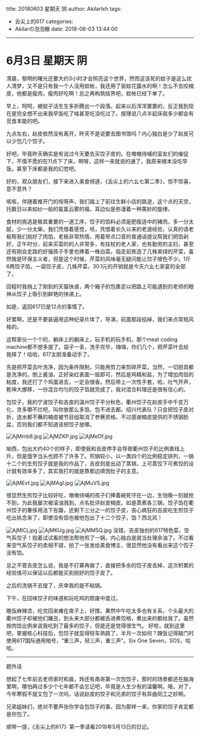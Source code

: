 title: 20180603 星期天 阴
author: Akilarlxh
tags:
  - 舌尖上的617
categories:
  - Akilarの泡泡糖
date: 2018-06-03 13:44:00
---
 # 6月3日 星期天 阴
 
清晨，黎明的曙光还要大约3小时才会照亮这个世界，然而这该死的蚊子是这么扰人清梦，又不是只有我一个人没用蚊帐，我还用了驱蚊花露水的啊！怎么不去咬楠皮，他都是瘦肉，瘦肉好吃啊！总之再构筑结界吧，蚊帐已经下单了。

早上，呵呵，被蚊子活生生多折腾出一个段落。起来以后浑浑噩噩的，反正我到现在是完全想不出来我早饭吃了啥甚至吃没吃过了。按理说八点半起床我多少都会有觅食本能的吧。

九点左右，赵皮依然没有离开，昨天不是说要去图书馆吗？内心独白是少了赵皮可以少包几个饺子。

好吧，毕竟昨天确实是有说过今天要去买饺子皮的。在嗷嗷待哺的室友们的催促下，不情不愿的在11点下了床，啊呀，这样一来就说的通了，我原来根本没吃早饭。甚至下床都是我的幻觉吧。

好的，观众朋友们，接下来进入美食频道，《舌尖上的六幺七第二季》，惊不惊喜，意不意外？

咳咳，伴随着推开门的吱呀声，我们踏上了前往生鲜小店的路途，这个点的天空，托数日以来如纱一般的氤氲云雾的福，耳边似是弥漫着一种美妙的旋律。

食材的挑选是极其重要的一道工序，饺子的馅料必须是肥瘦适中的猪肉，多一分太腻，少一分太柴，我们凭借着感觉，呸，凭借着长久以来的老道经验，认真的请老板帮我们挑好了肉馅，老板非常热情，用着带点口音的普通话提议帮我们把馅剁好，正午时分，前来买菜的的人非常多，有拄杖的老人家，也有勤劳的主妇，甚至还有刚会走路的好强孩子手里也捧着一株白菜。临走前拣选了几株翠绿的芹菜，虽然我是环保主义者，但是这个时候，芹菜的风味毫无疑问能让饺子增色不少。1斤6两饺子馅，一袋饺子皮，几株芹菜，30.1元的开销就是今天六幺七家宴的全部了。

回程时我捎上了刚到的天猫快递，两个箱子的包裹足以把路上可能遇到的老师的眼神从饺子上吸引到鲜艳的快递上。

如是，返回617已是12点的事情了。

好累啊，还是不要装逼用这种纪录片体了，导演，前面那段掐掉，我们来点常规风格的。

这帮家伙一个个的，躺床上的躺床上，玩手机的玩手机，那个meat coding machine都不想多提了。袋子一丢，洗手完毕，嗨嗨，你们几个，把芹菜叶去给我择了！哈哈，617主厨准备动手了。

先是把芹菜去叶洗净，因为条件限制，只能用剪刀来剪碎芹菜，当然，一切厨具都是洗净的。倒上酱油，正好染红表面一层即可，然后是鸡精和盐，为了增加肉馅的粘度，我还打了个鸡蛋进去，一定会很香。然后带上一次性手套，哈，吐气开声，乾坤大挪移，一份混合均匀的饺子馅就完成了，我对混合料理还是很有信心的。

包饺子，我的宁波饺子和吉皮的温州饺子平分秋色，衢州饺子在赵皮手中千变万化，贪多嚼不烂吧，叫你放那么多馅，包不进去都。绍兴代表队？只会把饺子皮对折，连水都不蘸的楠皮被节目组取消了参赛资格。不过感谢楠皮提供的不锈钢脸盆，否则我们都不知道该把饺子放哪。

![AjMmb8.jpg](https://s2.ax1x.com/2019/04/15/AjMmb8.jpg)
![AjMZKP.jpg](https://s2.ax1x.com/2019/04/15/AjMZKP.jpg)
![AjMeDf.jpg](https://s2.ax1x.com/2019/04/15/AjMeDf.jpg)

呦西，包出大约40个的样子，即使我和吉皮停手会导致衢州饺子的比例直线上升，但是饿字当头也顾不了许多了。煎锅较小，以一类四个的比例稳定排列，一锅十二个的生煎饺子就是我的作品了，吉皮则是出动了蒸锅，上可蒸饺下可煮饺的设计就有效率多了，其实我打的就是靠那边填饱肚子的主意。

![AjMEvt.jpg](https://s2.ax1x.com/2019/04/15/AjMEvt.jpg)
![AjMAgI.jpg](https://s2.ax1x.com/2019/04/15/AjMAgI.jpg)
![AjMuVS.jpg](https://s2.ax1x.com/2019/04/15/AjMuVS.jpg)

很显然生煎饺子比较好吃，嗷嗷待哺的孩子们捧着碗死守在一边，生怕晚一刻就抢不到，为此我屡次被滚油溅到，点名批评赵皮楠皮。如是蒸煮各三锅，饺子馅在衢州饺子的奢侈用法下告罄，还剩下三分之一的饺子皮，丧心病狂的吉皮吃生煎饺子吃出执念来了，即使没有馅也被他包出了十二个饺子，馅？西北风！

![AjMlCj.jpg](https://s2.ax1x.com/2019/04/15/AjMlCj.jpg)
![AjMKUg.jpg](https://s2.ax1x.com/2019/04/15/AjMKUg.jpg)
![AjMM5Q.jpg](https://s2.ax1x.com/2019/04/15/AjMM5Q.jpg)
没错，吉皮独创的617特色菜，空气系饺子！抱着试试看的想法帮他煎了一锅，内心独白是就当处理余油了。不过看来空气系饺子的卖相不错，拍了一张发给美食博主，很显然他没有看出来这个饺子没有馅。

总之不管吉皮怎么说，我是不打算再做了，直接把多余的饺子皮丢掉，这次积累的经验值可以保证以后都能买到刚好的饺子皮了。




之后的洗锅不去提了，庆幸我的是不粘锅。

下午，在回味饺子的味道和玩吃鸡的颓废中度过。

晚饭麻辣烫，吃完回来瘫在席子上，好撑。果然中午吃太多也有关系，个头最大的衢州饺子却被他们嫌丑，到头来大部分都被丢进煮饺格，煮出来的都给我了。虽然按肉馅比例来说我吃到了最多的饺子，但是还是觉得很生气。
好啦，就到这里吧，掌握核心科技后，包饺子就显得轻车熟路了，半月一次如何？蹭饭记得敲门时使用617国际通用暗号，“重三声，轻三声，重三声”。Six One Seven，SOS，哈哈。

---

题外话

想起了七年前去老师家时和晨，玲还有甬哥第一次包饺子，那时的场景都还在脑海里啊，哪怕再过多少个七年都不会忘记吧，毕竟是人生少有的温馨啊。哦，对了，今年寒假不就又包了一次吗，话说赵皮的饺子和兄弟的饺子有异曲同工之妙啊。

兄弟姐妹们，绝对不要声张你学会包饺子的事，因为那样一来，你家的饺子肯定都是你包了。

顺带一提，《舌尖上的617》第一季请看2018年5月13日的日记。